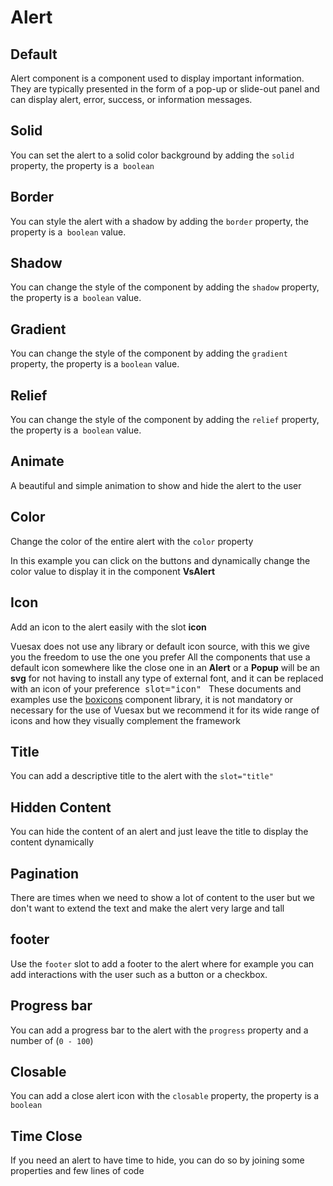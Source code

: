 
# Alert

<card>

## Default

<docs-warn />

Alert component is a component used to display important information. They are typically presented in the form of a pop-up or slide-out panel and can display alert, error, success, or information messages.

</card>

<card subtitle="Solid">

## Solid <Badge text="New"/>

You can set the alert to a solid color background by adding the `solid` property, the property is a` boolean` 

</card>

<card subtitle="Border">

## Border <Badge text="New"/>

You can style the alert with a shadow by adding the `border` property, the property is a` boolean` value.

</card>

<card subtitle="Shadow">

## Shadow <Badge text="New"/>

You can change the style of the component by adding the `shadow` property, the property is a` boolean` value.

</card>

<card subtitle="Gradient">

## Gradient <Badge text="New"/>

You can change the style of the component by adding the `gradient` property, the property is a `boolean` value.

</card>

<card subtitle="Relief">

## Relief <Badge text="New"/>

You can change the style of the component by adding the `relief` property, the property is a` boolean` value.

</card>

<card subtitle="Animate">

## Animate

A beautiful and simple animation to show and hide the alert to the user 


</card>

<card subtitle="Color">

## Color

Change the color of the entire alert with the `color` property

In this example you can click on the buttons and dynamically change the color value to display it in the component **VsAlert**

</card>

<card subtitle="Icon">

## Icon

Add an icon to the alert easily with the slot **icon**

<VsAlert color="warn" >
  <template #title>
  Default Icons
  </template>
Vuesax does not use any library or default icon source, with this we give you the freedom to use the one you prefer All the components that use a default icon somewhere like the close one in an <b>Alert</b> or a <b>Popup</b> will be an <b>svg</b> for not having to install any type of external font, and it can be replaced with an icon of your preference<code style="padding: .25rem .5rem;font-size:.85rem;background-color:var(--vs-theme-bg2);border-radius: 3px;">slot="icon"</code>
</VsAlert>

<VsAlert color="success" style="margin:10px 0 0 0 ">
  <template #title>
  Vuesax Docs Icons
  </template>
These documents and examples use the <a href="https://boxicons.com/" target="_blank">boxicons</a> component library, it is not mandatory or necessary for the use of Vuesax but we recommend it for its wide range of icons and how they visually complement the framework
</VsAlert>

</card>

<card subtitle="Title">

## Title

You can add a descriptive title to the alert with the `slot="title"`

</card>

<card subtitle="HiddenContent">

## Hidden Content <Badge text="New"/>

You can hide the content of an alert and just leave the title to display the content dynamically

</card>

<card subtitle="Pagination">

## Pagination <Badge text="New"/>

There are times when we need to show a lot of content to the user but we don't want to extend the text and make the alert very large and tall

</card>

<card subtitle="Footer">

## footer <Badge text="New"/>

Use the `footer` slot to add a footer to the alert where for example you can add interactions with the user such as a button or a checkbox.

</card>

<card subtitle="ProgressBar">

## Progress bar <Badge text="New"/>

You can add a progress bar to the alert with the `progress` property and a number of (`0 - 100`)

</card>

<card subtitle="Closable">

## Closable <Badge text="New"/>

You can add a close alert icon with the `closable` property, the property is a` boolean` 

</card>

<card subtitle="TimeClose">

## Time Close <Badge text="New"/>

If you need an alert to have time to hide, you can do so by joining some properties and few lines of code

</card>

<script setup>
import Api from "../../../theme/global-components/template/Alert/API.tsx"
</script>

<Api></Api>

